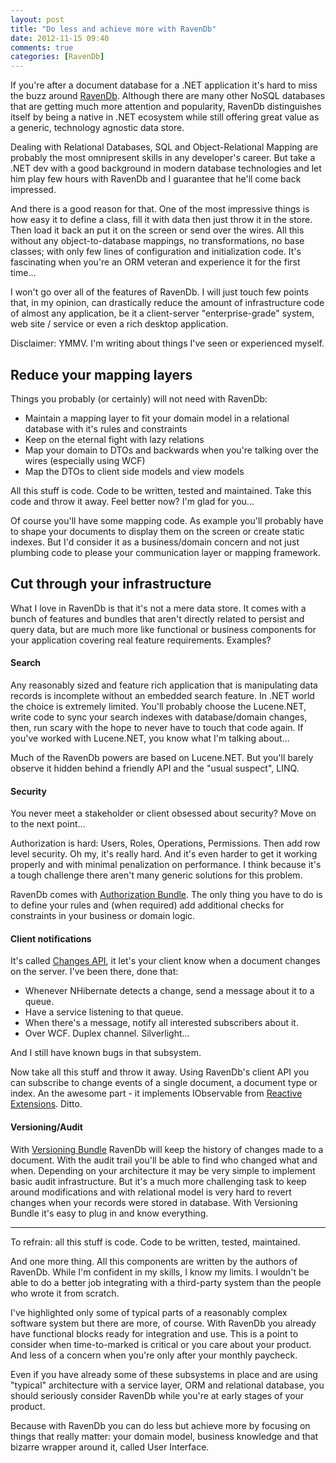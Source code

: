 ```yaml
---
layout: post
title: "Do less and achieve more with RavenDb"
date: 2012-11-15 09:40
comments: true
categories: [RavenDb]
---
```


If you're after a document database for a .NET application it's hard to miss the buzz around [RavenDb](www.ravendb.net). Although there are many other NoSQL databases that are getting much more attention and popularity, RavenDb distinguishes itself by being a native in .NET ecosystem while still offering great value as a generic, technology agnostic data store.

Dealing with Relational Databases, SQL and Object-Relational Mapping are probably the most omnipresent skills in any developer's career. But take a .NET dev with a good background in modern database technologies and let him play few hours with RavenDb and I guarantee that he'll come back impressed.

And there is a good reason for that. One of the most impressive things is how easy it to define a class, fill it with data then just throw it in the store. Then load it back an put it on the screen or send over the wires. All this without any object-to-database mappings, no transformations, no base classes; with only few lines of configuration and initialization code. It's fascinating when you're an ORM veteran and experience it for the first time...

I won't go over all of the features of RavenDb. I will just touch few points that, in my opinion, can drastically reduce the amount of infrastructure code of almost any application, be it a client-server "enterprise-grade" system, web site / service or even a rich desktop application.

Disclaimer: YMMV. I'm writing about things I've seen or experienced myself.

## Reduce your mapping layers

Things you probably (or certainly) will not need with RavenDb:

- Maintain a mapping layer to fit your domain model in a relational database with it's rules and constraints
- Keep on the eternal fight with lazy relations
- Map your domain to DTOs and backwards when you're talking over the wires (especially using WCF)
- Map the DTOs to client side models and view models

All this stuff is code. Code to be written, tested and maintained. Take this code and throw it away. Feel better now? I'm glad for you...

Of course you'll have some mapping code. As example you'll probably have to shape your documents to display them on the screen or create static indexes. But I'd consider it as a business/domain concern and not just plumbing code to please your communication layer or mapping framework.  

## Cut through your infrastructure 

What I love in RavenDb is that it's not a mere data store. It comes with a bunch of features and bundles that aren't directly related to persist and query data, but are much more like functional or business components for your application covering real feature requirements. Examples?

#### Search

Any reasonably sized and feature rich application that is manipulating data records is incomplete without an embedded search feature. In .NET world the choice is extremely limited. You'll probably choose the Lucene.NET, write code to sync your search indexes with database/domain changes, then, run scary with the hope to never have to touch that code again. If you've worked with Lucene.NET, you know what I'm talking about...

Much of the RavenDb powers are based on Lucene.NET. But you'll barely observe it hidden behind a friendly API and the "usual suspect", LINQ.

#### Security

You never meet a stakeholder or client obsessed about security? Move on to the next point...

Authorization is hard: Users, Roles, Operations, Permissions. Then add row level security. Oh my, it's really hard. And it's even harder to get it working properly and with minimal penalization on performance. I think because it's a tough challenge there aren't many generic solutions for this problem. 

RavenDb comes with [Authorization Bundle](http://ravendb.net/docs/server/bundles/authorization). The only thing you have to do is to define your rules and (when required) add additional checks for constraints in your business or domain logic.

#### Client notifications

It's called [Changes API](http://ayende.com/blog/157121/awesome-feature-of-the-day-ravendb-changes-api), it let's your client know when a document changes on the server. I've been there, done that: 

- Whenever NHibernate detects a change, send a message about it to a queue. 
- Have a service listening to that queue.
- When there's a message, notify all interested subscribers about it.
- Over WCF. Duplex channel. Silverlight...

And I still have known bugs in that subsystem.

Now take all this stuff and throw it away. Using RavenDb's client API you can subscribe to change events of a single document, a document type or index. An the awesome part - it implements IObservable from [Reactive Extensions](http://www.introtorx.com/). Ditto.

#### Versioning/Audit

With [Versioning Bundle](http://ravendb.net/docs/server/bundles/versioning) RavenDb will keep the history of changes made to a document. With the audit trail you'll be able to find who changed what and when. Depending on your architecture it may be very simple to implement basic audit infrastructure. But it's a much more challenging task to keep around modifications and with relational model is very hard to revert changes when your records were stored in database. With Versioning Bundle it's easy to plug in and know everything.

---

To refrain: all this stuff is code. Code to be written, tested, maintained.

And one more thing. All this components are written by the authors of RavenDb. While I'm confident in my skills, I know my limits. I wouldn't be able to do a better job integrating with a third-party system than the people who wrote it from scratch.

I've highlighted only some of typical parts of a reasonably complex software system but there are more, of course. With RavenDb you already have functional blocks ready for integration and use. This is a point to consider when time-to-marked is critical or you care about your product. And less of a concern when you're only after your monthly paycheck.

Even if you have already some of these subsystems in place and are using "typical" architecture with a service layer, ORM and relational database, you should seriously consider RavenDb while you're at early stages of your product. 

Because with RavenDb you can do less but achieve more by focusing on things that really matter: your domain model, business knowledge and that bizarre wrapper around it, called User Interface.
